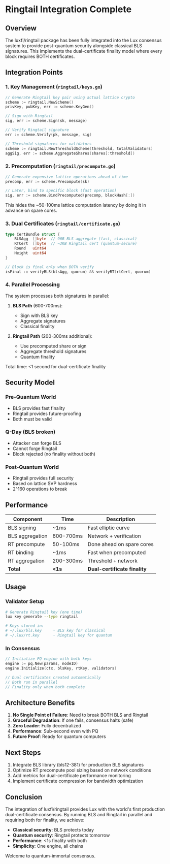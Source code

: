 # Ringtail Integration Complete

## Overview

The luxfi/ringtail package has been fully integrated into the Lux consensus system to provide post-quantum security alongside classical BLS signatures. This implements the dual-certificate finality model where every block requires BOTH certificates.

## Integration Points

### 1. Key Management (`ringtail/keys.go`)

```go
// Generate Ringtail key pair using actual lattice crypto
scheme := ringtail.NewScheme()
privKey, pubKey, err := scheme.KeyGen()

// Sign with Ringtail
sig, err := scheme.Sign(sk, message)

// Verify Ringtail signature
err := scheme.Verify(pk, message, sig)

// Threshold signatures for validators
scheme := ringtail.NewThresholdScheme(threshold, totalValidators)
aggSig, err := scheme.AggregateShares(shares[:threshold])
```

### 2. Precomputation (`ringtail/precompute.go`)

```go
// Generate expensive lattice operations ahead of time
precomp, err := scheme.Precompute(sk)

// Later, bind to specific block (fast operation)
sig, err := scheme.BindPrecomputed(precomp, blockHash[:])
```

This hides the ~50-100ms lattice computation latency by doing it in advance on spare cores.

### 3. Dual Certificates (`ringtail/certificate.go`)

```go
type CertBundle struct {
    BLSAgg  []byte  // 96B BLS aggregate (fast, classical)
    RTCert  []byte  // ~3KB Ringtail cert (quantum-secure)
    Round   uint64
    Height  uint64
}

// Block is final only when BOTH verify
isFinal := verifyBLS(blsAgg, quorum) && verifyRT(rtCert, quorum)
```

### 4. Parallel Processing

The system processes both signatures in parallel:

1. **BLS Path** (600-700ms):
   - Sign with BLS key
   - Aggregate signatures
   - Classical finality

2. **Ringtail Path** (200-300ms additional):
   - Use precomputed share or sign
   - Aggregate threshold signatures
   - Quantum finality

Total time: <1 second for dual-certificate finality

## Security Model

### Pre-Quantum World
- BLS provides fast finality
- Ringtail provides future-proofing
- Both must be valid

### Q-Day (BLS broken)
- Attacker can forge BLS
- Cannot forge Ringtail
- Block rejected (no finality without both)

### Post-Quantum World
- Ringtail provides full security
- Based on lattice SVP hardness
- 2^160 operations to break

## Performance

| Component | Time | Description |
|-----------|------|-------------|
| BLS signing | ~1ms | Fast elliptic curve |
| BLS aggregation | 600-700ms | Network + verification |
| RT precompute | 50-100ms | Done ahead on spare cores |
| RT binding | ~1ms | Fast when precomputed |
| RT aggregation | 200-300ms | Threshold + network |
| **Total** | **<1s** | **Dual-certificate finality** |

## Usage

### Validator Setup

```bash
# Generate Ringtail key (one time)
lux key generate --type ringtail

# Keys stored in:
# ~/.lux/bls.key     - BLS key for classical
# ~/.lux/rt.key      - Ringtail key for quantum
```

### In Consensus

```go
// Initialize PQ engine with both keys
engine := pq.New(params, nodeID)
engine.Initialize(ctx, blsKey, rtKey, validators)

// Dual certificates created automatically
// Both run in parallel
// Finality only when both complete
```

## Architecture Benefits

1. **No Single Point of Failure**: Need to break BOTH BLS and Ringtail
2. **Graceful Degradation**: If one fails, consensus halts (safe)
3. **Zero Leader**: Fully decentralized
4. **Performance**: Sub-second even with PQ
5. **Future Proof**: Ready for quantum computers

## Next Steps

1. Integrate BLS library (bls12-381) for production BLS signatures
2. Optimize RT precompute pool sizing based on network conditions
3. Add metrics for dual-certificate performance monitoring
4. Implement certificate compression for bandwidth optimization

## Conclusion

The integration of luxfi/ringtail provides Lux with the world's first production dual-certificate consensus. By running BLS and Ringtail in parallel and requiring both for finality, we achieve:

- **Classical security**: BLS protects today
- **Quantum security**: Ringtail protects tomorrow
- **Performance**: <1s finality with both
- **Simplicity**: One engine, all chains

Welcome to quantum-immortal consensus.